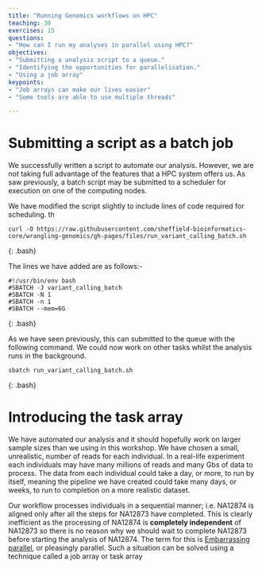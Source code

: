 ```yaml
---
title: "Running Genomics workflows on HPC"
teaching: 30
exercises: 15
questions:
- "How can I run my analyses in parallel using HPC?"
objectives:
- "Submitting a analysis script to a queue."
- "Identifying the opportunities for parallelisation."
- "Using a job array"
keypoints:
- "Job arrays can make our lives easier"
- "Some tools are able to use multiple threads"

---
```


# Submitting a script as a batch job

We successfully written a script to automate our analysis. However, we are not taking full advantage of the features that a HPC system offers us. As saw previously, a batch script may be submitted to a scheduler for execution on one of the computing nodes.

We have modified the script slightly to include lines of code required for scheduling. th

~~~
curl -O https://raw.githubusercontent.com/sheffield-bioinformatics-core/wrangling-genomics/gh-pages/files/run_variant_calling_batch.sh

~~~
{: .bash}

The lines we have added are as follows:-

~~~
#!/usr/bin/env bash
#SBATCH -J variant_calling_batch
#SBATCH -N 1
#SBATCH -n 1
#SBATCH --mem=6G

~~~
{: .bash}

As we have seen previously, this can submitted to the queue with the following command. We could now work on other tasks whilst the analysis runs in the background.

~~~
sbatch run_variant_calling_batch.sh
~~~
{: .bash}


# Introducing the task array

We have automated our analysis and it should hopefully work on larger sample sizes than we using in this workshop. We have chosen a small, unrealistic, number of reads for each individual. In a real-life experiment each individuals may have many millions of reads and many Gbs of data to process. The data from each individual could take a day, or more, to run by itself, meaning the pipeline we have created could take many days, or weeks, to run to completion on a more realistic dataset. 

Our workflow processes individuals in a sequential manner; i.e. NA12874 is aligned only after all the steps for NA12873 have completed. This is clearly inefficient as the processing of NA12874 is **completely independent** of NA12873 so there is no reason why we should wait to complete NA12873 before starting the analysis of NA12874. The term for this is [Embarrassing parallel](https://en.wikipedia.org/wiki/Embarrassingly_parallel), or pleasingly parallel. Such a situation can be solved using a technique called a job array or task array 



